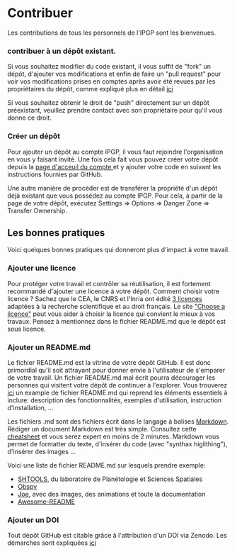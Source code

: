 Contribuer
==========

Les contributions de tous les personnels de l'IPGP sont les bienvenues. 

### contribuer à un dépôt existant.
Si vous souhaitez modifier du code existant, il vous suffit de "fork" un dépôt, d'ajouter vos modifications et enfin de faire un "pull request" pour voir vos modifications prises en comptes après avoir été revues par les propriétaires du dépôt, comme expliqué plus en détail [ici](https://help.github.com/articles/fork-a-repo/)

Si vous souhaitez obtenir le droit de "push" directement sur un dépôt préexistant, veuillez prendre contact avec son propriétaire pour qu'il vous donne ce droit.

### Créer un dépôt
Pour ajouter un dépôt au compte IPGP, il vous faut rejoindre l'organisation en vous y faisant invité. Une fois cela fait vous pouvez créer votre dépôt depuis la [page d'acceuil du compte ](http://github.com/IPGP) et y ajouter votre code en suivant les instructions fournies par GitHub.

Une autre manière de procéder est de transférer la propriété d'un dépôt déjà existant que vous possédez au compte IPGP. Pour cela, à partir de la page de votre dépôt, exécutez Settings => Options => Danger Zone => Transfer Ownership.

## Les bonnes pratiques
Voici quelques bonnes pratiques qui donneront plus d'impact à votre travail.

### Ajouter une licence
Pour protéger votre travail et contrôler sa réutilisation, il est fortement recommandé d'ajouter une licence à votre dépôt. Comment choisir votre licence ? Sachez que le CEA, le CNRS et l'Inria ont édité [3 licences](http://www.cecill.info) adaptées à la recherche scientifique et au droit français. Le site ["Choose a licence"](http://choosealicense.com/) peut vous aider à choisir la licence qui convient le mieux à vos travaux. Pensez à mentionnez dans le fichier README.md que le dépôt est sous licence.

### Ajouter un README.md
Le fichier README.md est la vitrine de votre dépôt GitHub. Il est donc primordial qu'il soit attrayant pour donner envie à l'utilisateur de s'emparer de votre travail. Un fichier README.md mal écrit pourra décourager les personnes qui visitent votre dépôt de continuer à l'explorer. Vous trouverez [ici](https://gist.github.com/jxson/1784669) un example de fichier README.md qui reprend les éléments essentiels à inclure: description des fonctionnalités, exemples d'utilisation, instruction d'installation, ...

Les fichiers .md sont des fichiers écrit dans le langage à balises [Markdown](https://en.wikipedia.org/wiki/Markdown). Rédiger un document Markdown est très simple. Consultez cette [cheatsheet](https://github.com/adam-p/markdown-here/wiki/Markdown-Cheatsheet) et vous serez expert en moins de 2 minutes. Markdown vous permet de formatter du texte, d'insérer du code (avec "synthax higlithing"), d'insérer des images ...

Voici une liste de fichier README.md sur lesquels prendre exemple:
  - [SHTOOLS](https://github.com/SHTOOLS/SHTOOLS), du laboratoire de Planétologie et Sciences Spatiales
  - [Obspy](https://github.com/obspy/obspy)
  - [Joe](https://github.com/karan/joe), avec des images, des animations et toute la documentation
  - [Awesome-README](https://github.com/matiassingers/awesome-readme)

### Ajouter un DOI
Tout dépôt GitHub est citable grâce à l'attribution d'un DOI via Zenodo. Les démarches sont expliquées [ici](https://guides.github.com/activities/citable-code/)
